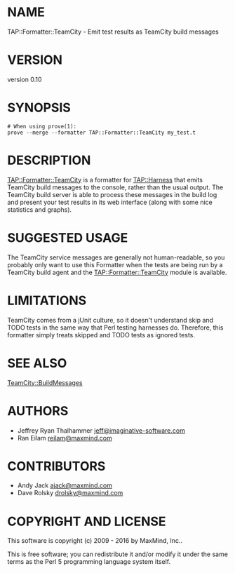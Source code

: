 # NAME

TAP::Formatter::TeamCity - Emit test results as TeamCity build messages

# VERSION

version 0.10

# SYNOPSIS

    # When using prove(1):
    prove --merge --formatter TAP::Formatter::TeamCity my_test.t

# DESCRIPTION

[TAP::Formatter::TeamCity](https://metacpan.org/pod/TAP::Formatter::TeamCity) is a formatter for [TAP::Harness](https://metacpan.org/pod/TAP::Harness) that emits
TeamCity build messages to the console, rather than the usual output. The
TeamCity build server is able to process these messages in the build log and
present your test results in its web interface (along with some nice
statistics and graphs).

# SUGGESTED USAGE

The TeamCity service messages are generally not human-readable, so you
probably only want to use this Formatter when the tests are being run by a
TeamCity build agent and the [TAP::Formatter::TeamCity](https://metacpan.org/pod/TAP::Formatter::TeamCity) module is available.

# LIMITATIONS

TeamCity comes from a jUnit culture, so it doesn't understand skip and TODO
tests in the same way that Perl testing harnesses do. Therefore, this
formatter simply treats skipped and TODO tests as ignored tests.

# SEE ALSO

[TeamCity::BuildMessages](https://metacpan.org/pod/TeamCity::BuildMessages)

# AUTHORS

- Jeffrey Ryan Thalhammer <jeff@imaginative-software.com>
- Ran Eilam <reilam@maxmind.com>

# CONTRIBUTORS

- Andy Jack <ajack@maxmind.com>
- Dave Rolsky <drolsky@maxmind.com>

# COPYRIGHT AND LICENSE

This software is copyright (c) 2009 - 2016 by MaxMind, Inc..

This is free software; you can redistribute it and/or modify it under
the same terms as the Perl 5 programming language system itself.
